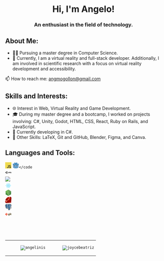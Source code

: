 <h1 align="center">Hi, I'm Angelo!</h1>
<h3 align="center">An enthusiast in the field of technology.</h3>

## About Me:

- 👨‍💻 Pursuing a master degree in Computer Science.
- 🌱 Currently, I am a virtual reality and full-stack developer. Additionally, I am involved in scientific research with a focus on virtual reality development and accessibility.

</p>

📫 How to reach me: [angmogollon@gmail.com](mailto:angmogollon@gmail.com)

## Skills and Interests:

- 🌐 Interest in Web, Virtual Reality and Game Development.
- 🎓 During my master degree and a bootcamp, I worked on projects involving: C#, Unity, Godot, HTML, CSS, React, Ruby on Rails, and JavaScript.
- 📖 Currently developing in C#.
- 🔧 Other Skills: LaTeX, Git and GitHub, Blender, Figma, and Canva.


## Languages and Tools:

<code><img height="20" src="https://raw.githubusercontent.com/github/explore/80688e429a7d4ef2fca1e82350fe8e3517d3494d/topics/javascript/javascript.png"></code>
<code><img height="20" src="https://raw.githubusercontent.com/github/explore/80688e429a7d4ef2fca1e82350fe8e3517d3494d/topics/godot/godot.png"></code
<code><img height="20" src="https://raw.githubusercontent.com/github/explore/80688e429a7d4ef2fca1e82350fe8e3517d3494d/topics/unity/unity.png"></code>
<code><img height="20" src="https://raw.githubusercontent.com/github/explore/80688e429a7d4ef2fca1e82350fe8e3517d3494d/topics/c#/c#.png"></code>
<code><img height="20" src="https://raw.githubusercontent.com/github/explore/80688e429a7d4ef2fca1e82350fe8e3517d3494d/topics/react/react.png"></code>
<code><img height="20" src="https://raw.githubusercontent.com/github/explore/80688e429a7d4ef2fca1e82350fe8e3517d3494d/topics/nodejs/nodejs.png"></code>
<code><img height="20" src="https://raw.githubusercontent.com/github/explore/80688e429a7d4ef2fca1e82350fe8e3517d3494d/topics/ruby/ruby.png"></code>
<code><img height="20" src="https://raw.githubusercontent.com/github/explore/80688e429a7d4ef2fca1e82350fe8e3517d3494d/topics/postgresql/postgresql.png"></code>
<code><img height="20" src="https://raw.githubusercontent.com/github/explore/80688e429a7d4ef2fca1e82350fe8e3517d3494d/topics/git/git.png"></code>

<table>
  <tr>
    <td align="center">
      <img src="https://github-readme-stats.vercel.app/api/top-langs?username=angelinis&show_icons=true&locale=en&layout=compact" alt="angelinis" width="385"/>
    </td>
    <td align="center">
      <img src="https://github-readme-stats.vercel.app/api?username=angelinis&show_icons=true&locale=en" alt="joycebeatriz" width="500"/>
    </td>
  </tr>
</table>

 

<!--
**Angelinis/angelinis** is a ✨ _special_ ✨ repository because its `README.md` (this file) appears on your GitHub profile.

Here are some ideas to get you started:

- 🔭 I’m currently working on ...
- 🌱 I’m currently learning ...
- 👯 I’m looking to collaborate on ...
- 🤔 I’m looking for help with ...
- 💬 Ask me about ...
- 📫 How to reach me: ...
- 😄 Pronouns: ...
- ⚡ Fun fact: ...
-->
